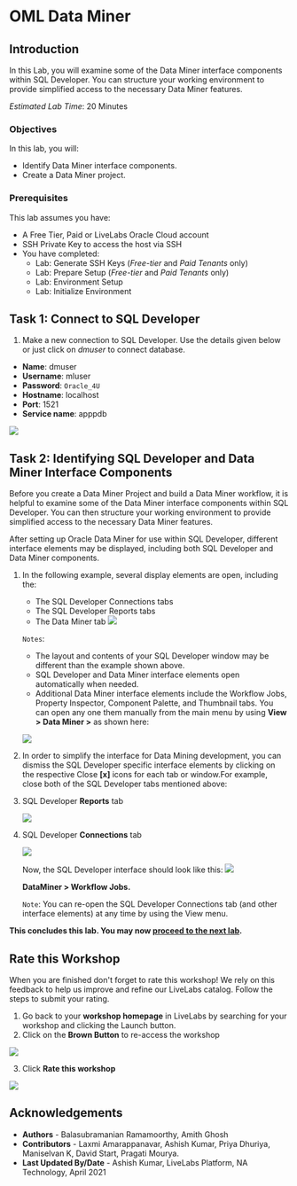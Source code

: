 # OML Data Miner

## Introduction
In this Lab, you will examine some of the Data Miner interface components within SQL Developer. You can structure your working environment to provide simplified access to the necessary Data Miner features.

*Estimated Lab Time*: 20 Minutes

<!-- ### About Oracle Machine Learning "Regression" -->


<!-- [](youtube:zQtRwTOwisI) -->


### Objectives
In this lab, you will:
* Identify Data Miner interface components.
* Create a Data Miner project.


### Prerequisites
This lab assumes you have:
- A Free Tier, Paid or LiveLabs Oracle Cloud account
- SSH Private Key to access the host via SSH
- You have completed:
    - Lab: Generate SSH Keys (*Free-tier* and *Paid Tenants* only)
    - Lab: Prepare Setup (*Free-tier* and *Paid Tenants* only)
    - Lab: Environment Setup
    - Lab: Initialize Environment

## Task 1: Connect to SQL Developer

1. Make a new connection to SQL Developer. Use the details given below or just click on *dmuser* to connect database.
  - **Name**: dmuser
  - **Username**: mluser
  - **Password**: `Oracle_4U`
  - **Hostname**: localhost
  - **Port**: 1521
  - **Service name**: apppdb

   ![](./images/convg-novnc-landing.png " ")


## Task 2: Identifying SQL Developer and Data Miner Interface Components

Before you create a Data Miner Project and build a Data Miner workflow, it is helpful to examine some of the Data Miner interface components within SQL Developer. You can then structure your working environment to provide simplified access to the necessary Data Miner features.

After setting up Oracle Data Miner for use within SQL Developer, different interface elements may be displayed, including both SQL Developer and Data Miner components.

1. In the following example, several display elements are open, including the:
    - The SQL Developer Connections tabs
    - The SQL Developer Reports tabs
    - The Data Miner tab
    ![](./images/data-preparation-1.png " ")

    `Notes`:
    - The layout and contents of your SQL Developer window may be different than the example shown above.
    - SQL Developer and Data Miner interface elements open automatically when needed.
    - Additional Data Miner interface elements include the Workflow Jobs, Property Inspector, Component   Palette, and Thumbnail tabs. You can open any one them manually from the main menu by using **View > Data Miner >** as shown here:

    ![](./images/data-preparation-2.png " ")

2. In order to simplify the interface for Data Mining development, you can dismiss the SQL Developer specific interface elements by clicking on the respective Close **[x]** icons for each tab or window.For example, close both of the SQL Developer tabs mentioned above:

3. SQL Developer **Reports** tab

   ![](./images/data-preparation-3.png " ")

4. SQL Developer **Connections** tab
  
   ![](./images/data-preparation-4.png " ")

   Now, the SQL Developer interface should look like this:
   ![](./images/data-preparation-5.png " ")

    **DataMiner > Workflow Jobs.**

    `Note`: You can re-open the SQL Developer Connections tab (and other interface elements) at any time by using the View menu.

**This concludes this lab. You may now [proceed to the next lab](#next).**

## Rate this Workshop
When you are finished don't forget to rate this workshop!  We rely on this feedback to help us improve and refine our LiveLabs catalog.  Follow the steps to submit your rating.

1.  Go back to your **workshop homepage** in LiveLabs by searching for your workshop and clicking the Launch button.
2.  Click on the **Brown Button** to re-access the workshop  

   ![](https://raw.githubusercontent.com/oracle/learning-library/master/common/labs/cloud-login/images/workshop-homepage-2.png " ")

3.  Click **Rate this workshop**

   ![](https://raw.githubusercontent.com/oracle/learning-library/master/common/labs/cloud-login/images/rate-this-workshop.png " ")

<!-- If you selected the **Green Button** for this workshop and still have an active reservation, you can also rate by going to My Reservations -> Launch Workshop. -->

## Acknowledgements
* **Authors** - Balasubramanian Ramamoorthy, Amith Ghosh
* **Contributors** - Laxmi Amarappanavar, Ashish Kumar, Priya Dhuriya, Maniselvan K, David Start, Pragati Mourya.
* **Last Updated By/Date** - Ashish Kumar, LiveLabs Platform, NA Technology, April 2021

 
